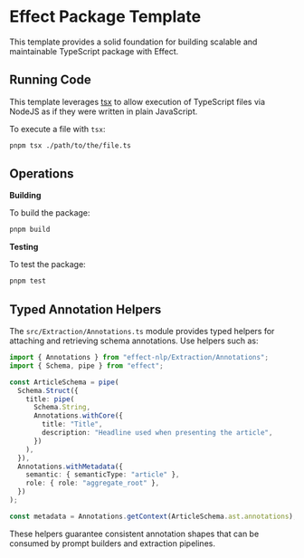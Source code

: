 # Effect Package Template

This template provides a solid foundation for building scalable and maintainable TypeScript package with Effect. 

## Running Code

This template leverages [tsx](https://tsx.is) to allow execution of TypeScript files via NodeJS as if they were written in plain JavaScript.

To execute a file with `tsx`:

```sh
pnpm tsx ./path/to/the/file.ts
```

## Operations

**Building**

To build the package:

```sh
pnpm build
```

**Testing**

To test the package:

```sh
pnpm test
```

## Typed Annotation Helpers

The `src/Extraction/Annotations.ts` module provides typed helpers for attaching
and retrieving schema annotations. Use helpers such as:

```ts
import { Annotations } from "effect-nlp/Extraction/Annotations";
import { Schema, pipe } from "effect";

const ArticleSchema = pipe(
  Schema.Struct({
    title: pipe(
      Schema.String,
      Annotations.withCore({
        title: "Title",
        description: "Headline used when presenting the article",
      })
    ),
  }),
  Annotations.withMetadata({
    semantic: { semanticType: "article" },
    role: { role: "aggregate_root" },
  })
);

const metadata = Annotations.getContext(ArticleSchema.ast.annotations);
```

These helpers guarantee consistent annotation shapes that can be consumed by
prompt builders and extraction pipelines.
